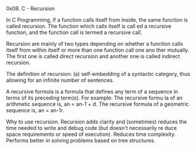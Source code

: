 0x08. C - Recursion   
                                                                                                                                        
In C Programming, if a function calls itself from inside, the same function is called recursion. The function which calls itself is call
ed a recursive function, and the function call is termed a recursive call.                                                              
                                                                                                                                        
Recursion are mainly of two types depending on whether a function calls itself from within itself or more than one function call one ano
ther mutually. The first one is called direct recursion and another one is called indirect recursion.                                   
                                                                                                                                        
The definition of recursion: (a) self-embedding of a syntactic category, thus allowing for an infinite number of sentences.             
                                                                                                                                        
A recursive formula is a formula that defines any term of a sequence in terms of its preceding term(s). For example: The recursive formu
la of an arithmetic sequence is, an = an-1 + d. The recursive formula of a geometric sequence is, an = an-1r.                           
                                                                                                                                        
Why to use recursion. Recursion adds clarity and (sometimes) reduces the time needed to write and debug code (but doesn't necessarily re
duce space requirements or speed of execution). Reduces time complexity. Performs better in solving problems based on tree structures.
